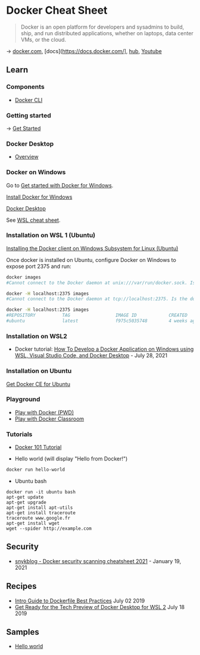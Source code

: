 # Docker Cheat Sheet

> Docker is an open platform for developers and sysadmins to build, ship, and run distributed applications, whether on laptops, data center VMs, or the cloud.

→ [docker.com](https://www.docker.com/), [docs](https://docs.docker.com/], [hub](https://hub.docker.com/), [Youtube](https://www.youtube.com/playlist?list=PLkA60AVN3hh-t0VTESCYCfa4ddGmmXZZt)

## Learn

### Components

* [Docker CLI](./docker-cli.md)

### Getting started

→ [Get Started](https://docs.docker.com/get-started/)

### Docker Desktop

* [Overview](https://docs.docker.com/desktop/)

### Docker on Windows

Go to [Get started with Docker for Windows](https://docs.docker.com/docker-for-windows/).

[Install Docker for Windows](https://docs.docker.com/docker-for-windows/install/#start-docker-for-windows)

[Docker Desktop](https://www.docker.com/products/docker-desktop)

See [WSL cheat sheet](https://github.com/devpro/everyday-cheatsheets/blob/master/docs/wsl.md).

### Installation on WSL 1 (Ubuntu)

[Installing the Docker client on Windows Subsystem for Linux (Ubuntu)](https://medium.com/@sebagomez/installing-the-docker-client-on-ubuntus-windows-subsystem-for-linux-612b392a44c4)

Once docker is installed on Ubuntu, configure Docker on Windows to expose port 2375 and run:

```bash
docker images
#Cannot connect to the Docker daemon at unix:///var/run/docker.sock. Is the docker daemon running?

docker -H localhost:2375 images
#Cannot connect to the Docker daemon at tcp://localhost:2375. Is the docker daemon running?

docker -H localhost:2375 images
#REPOSITORY          TAG                 IMAGE ID            CREATED             SIZE
#ubuntu              latest              f975c5035748        4 weeks ago         112MB
```

### Installation on WSL2

* Docker tutorial: [How To Develop a Docker Application on Windows using WSL, Visual Studio Code, and Docker Desktop](https://www.digitalocean.com/community/tutorials/how-to-develop-a-docker-application-on-windows-using-wsl-visual-studio-code-and-docker-desktop) - July 28, 2021

### Installation on Ubuntu

[Get Docker CE for Ubuntu](https://docs.docker.com/install/linux/docker-ce/ubuntu/#set-up-the-repository)

### Playground

- [Play with Docker (PWD)](https://labs.play-with-docker.com/)
- [Play with Docker Classroom](https://training.play-with-docker.com/)

### Tutorials

- [Docker 101 Tutorial](https://www.docker.com/101-tutorial)

- Hello world (will display "Hello from Docker!")

```bash
docker run hello-world
```

- Ubuntu bash

```dos
docker run -it ubuntu bash
apt-get update
apt-get upgrade
apt-get install apt-utils
apt-get install traceroute
traceroute www.google.fr
apt-get install wget
wget --spider http://example.com
```

## Security

- [snykblog - Docker security scanning cheatsheet 2021](https://snyk.io/blog/docker-security-scanning-cheatsheet-2021/) - January 19, 2021

## Recipes

- [Intro Guide to Dockerfile Best Practices](https://blog.docker.com/2019/07/intro-guide-to-dockerfile-best-practices/) July 02 2019
- [Get Ready for the Tech Preview of Docker Desktop for WSL 2](https://blog.docker.com/2019/07/docker-wsl2-tech-preview/) July 18 2019

## Samples

- [Hello world](https://docs.docker.com/samples/library/hello-world/)
